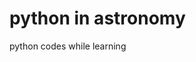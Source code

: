 # python in astronomy

python codes while learning

[Python in Astronomy and Astrophysics]: https://www.springer.com/series/8917

